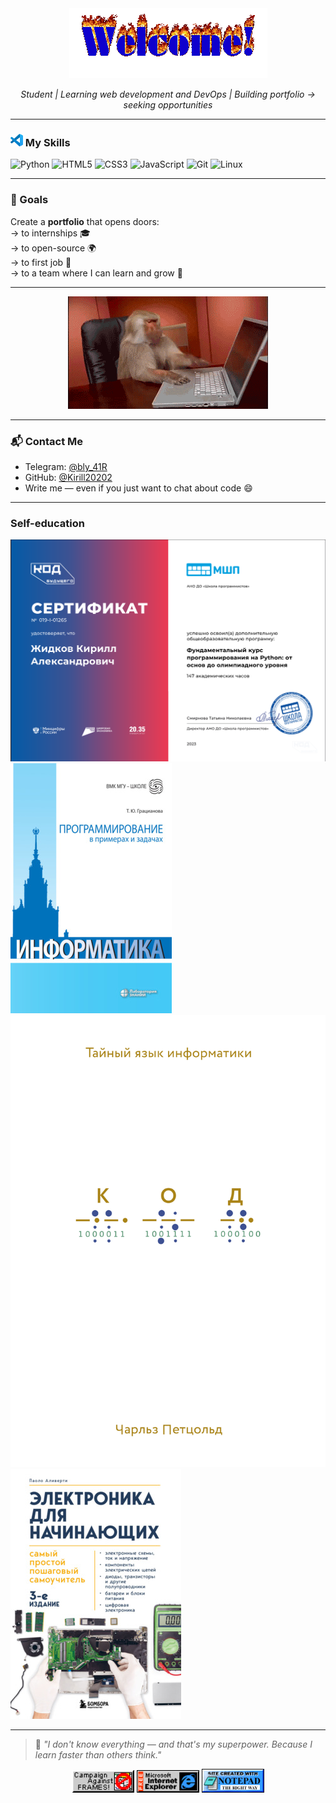 <div align="center">
  <img src="./assets/welcome-fire.gif"alt="coding-gif">
  <p><em>Student | Learning web development and DevOps | Building portfolio → seeking opportunities </em></p>
</div>

---

### <img src="./assets/vscode.svg" width="20"> My Skills

![Python](https://img.shields.io/badge/-Python-3776AB?style=flat&logo=python&logoColor=white)
![HTML5](https://img.shields.io/badge/-HTML5-E34F26?style=flat&logo=html5&logoColor=white)
![CSS3](https://img.shields.io/badge/-CSS3-1572B6?style=flat&logo=css3&logoColor=white)
![JavaScript](https://img.shields.io/badge/-JavaScript-F7DF1E?style=flat&logo=javascript&logoColor=black)
![Git](https://img.shields.io/badge/-Git-F05032?style=flat&logo=git&logoColor=white)
![Linux](https://img.shields.io/badge/-Linux-FCC624?style=flat&logo=archlinux&logoColor=black)

---

### 🎯 Goals

Create a **portfolio** that opens doors:  
→ to internships 🎓  
→ to open-source 🌍  
→ to first job 💼  
→ to a team where I can learn and grow 🚀

---

<div align="center"><img src="./assets/monkey.gif" alt="noframes"></div>

---

### 📬 Contact Me

- Telegram: [@bly_41R](https://t.me/bly_41R)  
- GitHub: [@Kirill20202](https://github.com/Kirill20202)  
- Write me — even if you just want to chat about code 😄

---

### Self-education

![alt text](./assets/image.png)
![alt text](./assets/11278926.jpg)
![alt text](./assets/48447357.jpg)
![alt text](./assets/33397856.jpg)

---

> 🧠 *"I don't know everything — and that's my superpower. Because I learn faster than others think."*

<div align="center">
  <img src="./assets/noframes.gif" width="100" alt="noframes">
  <img src="./assets/ie_logo.gif" width="100" alt="internet explore">
  <img src="./assets/notepad.gif" width="100" alt="notepad">
</div>
